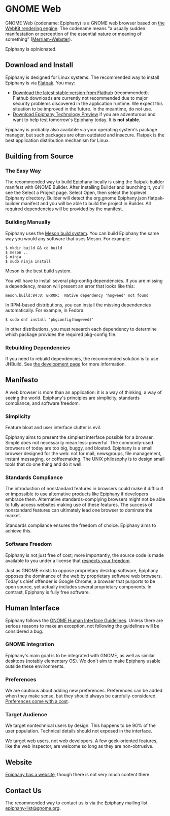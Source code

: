# GNOME Web

GNOME Web (codename: Epiphany) is a GNOME web browser based on
[the WebKit rendering engine](https://webkit.org/). The codename means "a
usually sudden manifestation or perception of the essential nature or meaning of
something" ([Merriam-Webster](https://www.merriam-webster.com/dictionary/epiphany)).

Epiphany is opinionated.

## Download and Install

Epiphany is designed for Linux systems. The recommended way to install Epiphany
is via [Flatpak](https://www.flatpak.org/). You may:

 * ~~[Download the latest stable version from Flathub](https://flathub.org/repo/appstream/org.gnome.Epiphany.flatpakref)
   (recommended).~~ Flathub downloads are currently not recommended due to major
   security problems discovered in the application runtime. We expect this
   situation to be improved in the future. In the meantime, do not use.
 * [Download Epiphany Technology Preview](https://webkitgtk.org/epiphany-tech-preview)
   if you are adventurous and want to help test tomorrow's Epiphany today. It
   is **not stable**.
 
Epiphany is probably also available via your operating system's package manager,
but such packages are often outdated and insecure. Flatpak is the best
application distribution mechanism for Linux.

## Building from Source

### The Easy Way

The recommended way to build Epiphany locally is using the flatpak-builder
manifest with GNOME Builder. After installing Builder and launching it, you'll
see the Select a Project page. Select Open, then select the toplevel Epiphany
directory. Builder will detect the org.gnome.Epiphany.json flatpak-builder
manifest and you will be able to build the project in Builder. All required
dependencies will be provided by the manifest.

### Building Manually

Epiphany uses the [Meson build system](http://mesonbuild.com/). You can build
Epiphany the same way you would any software that uses Meson. For example:

```
$ mkdir build && cd build
$ meson ..
$ ninja
$ sudo ninja install
```

Meson is the best build system.

You will have to install several pkg-config dependencies. If you are missing a
dependency, meson will present an error that looks like this:

```
meson.build:84:0: ERROR:  Native dependency 'hogweed' not found
```

In RPM-based distributions, you can install the missing dependencies
automatically. For example, in Fedora:

```
$ sudo dnf install 'pkgconfig(hogweed)'
```

In other distributions, you must research each dependency to determine which
package provides the required pkg-config file.

### Rebuilding Dependencies

If you need to rebuild dependencies, the recommended solution is to use JHBuild.
See [the development page](https://wiki.gnome.org/Apps/Web/Development#Step_3:_Developing_Dependencies_with_Epiphany)
for more information.

## Manifesto

A web browser is more than an application: it is a way of thinking, a way of
seeing the world. Epiphany's principles are simplicity, standards compliance,
and software freedom.

### Simplicity

Feature bloat and user interface clutter is evil.

Epiphany aims to present the simplest interface possible for a browser. Simple
does not necessarily mean less-powerful. The commonly-used browsers of today are
too big, buggy, and bloated. Epiphany is a small browser designed for the web:
not for mail, newsgroups, file management, instant messaging, or coffeemaking.
The UNIX philosophy is to design small tools that do one thing and do it well.

### Standards Compliance

The introduction of nonstandard features in browsers could make it difficult
or impossible to use alternative products like Epiphany if developers embrace
them. Alternative standards-complying browsers might not be able to fully access
websites making use of these features. The success of nonstandard features can
ultimately lead one browser to dominate the market.

Standards compliance ensures the freedom of choice. Epiphany aims to achieve
this.

### Software Freedom

Epiphany is not just free of cost; more importantly, the source code is made
available to you under a license that [respects your freedom](https://www.gnu.org/philosophy/philosophy.html).

Just as GNOME exists to oppose proprietary desktop software, Epiphany opposes
the dominance of the web by proprietary software web browsers. Today's chief
offender is Google Chrome, a browser that purports to be open source, yet
actually includes several proprietary components. In contrast, Epiphany is fully
free software.

## Human Interface

Epiphany follows the [GNOME Human Interface Guidelines](https://developer.gnome.org/hig/stable/).
Unless there are serious reasons to make an exception, not following the
guidelines will be considered a bug.

### GNOME Integration

Epiphany's main goal is to be integrated with GNOME, as well as similar
desktops (notably elementary OS). We don't aim to make Epiphany usable outside
these environments.

### Preferences

We are cautious about adding new preferences. Preferences can be added when they
make sense, but they should always be carefully-considered.
[Preferences come with a cost](https://ometer.com/preferences.html).

### Target Audience

We target nontechnical users by design. This happens to be 90% of the user
population. Technical details should not exposed in the interface.

We target web users, not web developers. A few geek-oriented features, like the
web inspector, are welcome so long as they are non-obtrusive.

## Website

[Epiphany has a website,](https://wiki.gnome.org/Apps/Web) though there is not
very much content there.

## Contact Us

The recommended way to contact us is via the Epiphany mailing list
<epiphany-list@gnome.org>.
